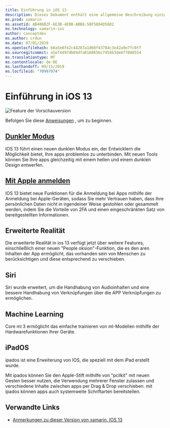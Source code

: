 ```yaml
---
title: Einführung in iOS 13
description: Dieses Dokument enthält eine allgemeine Beschreibung einiger IOS 13-APIs, für die die Vorschauversion von xamarin Bindungen C# bereitstellt.
ms.prod: xamarin
ms.assetid: AB486B2F-6E3B-4E0B-ABB8-58F5804D56D2
ms.technology: xamarin-ios
author: conceptdev
ms.author: crdun
ms.date: 07/01/2019
ms.openlocfilehash: b8a5e8f42c44287a1d60f43784c3e42a9e7fc0ff
ms.sourcegitcommit: a5ef4497db04dfa016865bc7454b3de6ff088554
ms.translationtype: MT
ms.contentlocale: de-DE
ms.lasthandoff: 09/15/2019
ms.locfileid: "70997974"
---
```

# <a name="introduction-to-ios-13"></a>Einführung in iOS 13

![Feature der Vorschauversion](~/media/shared/preview.png)

Befolgen Sie diese [Anweisungen](~/ios/platform/ios13/get-started.md) , um zu beginnen.

## <a name="dark-modedark-modemd"></a>[Dunkler Modus](dark-mode.md)

IOS 13 führt einen neuen dunklen Modus ein, der Entwicklern die Möglichkeit bietet, Ihre apps problemlos zu unterbinden. Mit neuen Tools können Sie Ihre apps gleichzeitig mit einem hellen und einem dunklen Design entwerfen.

## <a name="sign-in-with-applesign-inmd"></a>[Mit Apple anmelden](sign-in.md)

IOS 13 bietet neue Funktionen für die Anmeldung bei Apps mithilfe der Anmeldung bei Apple-Geräten, sodass Sie mehr Vertrauen haben, dass Ihre persönlichen Daten nicht in irgendeiner Weise gestohlen oder gesammelt werden, indem Sie die Vorteile von 2FA und einen eingeschränkten Satz von bereitgestellten Informationen.

## <a name="augmented-reality"></a>Erweiterte Realität

Die erweiterte Realität in ios 13 verfügt jetzt über weitere Features, einschließlich einer neuen "People oksion"-Funktion, die es den aren Inhalten der App ermöglicht, das vorhanden sein von Menschen zu berücksichtigen und diese entsprechend zu verschieben.

## <a name="siri"></a>Siri

Siri wurde erweitert, um die Handhabung von Audioinhalten und eine bessere Handhabung von Verknüpfungen über die APP Verknüpfungen zu ermöglichen.

## <a name="machine-learning"></a>Machine Learning

Core ml 3 ermöglicht das einfache trainieren von ml-Modellen mithilfe der Hardwarefunktionen Ihrer Geräte.

## <a name="ipados"></a>iPadOS

ipados ist eine Erweiterung von IOS, die speziell mit dem iPad erstellt wurde.

Mit ipados können Sie den Apple-Stift mithilfe von "pcilkit" mit neuen Gesten besser nutzen, die Verwendung mehrerer Fenster zulassen und verschiedene Inhalte zwischen apps per Drag & Drop verschieben. mit ipados können apps auch systemweite Schriftarten bereitstellen.

## <a name="related-links"></a>Verwandte Links

- [Anmerkungen zu dieser Version von xamarin. IOS 13](/xamarin/ios/release-notes/13/13.0)
